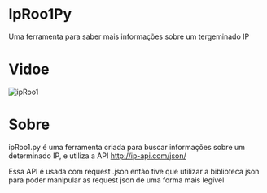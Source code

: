 # IpRoo1Py
Uma ferramenta para saber mais informações sobre um tergeminado IP


# Vidoe

![ipRoo1](https://github.com/xroo1/IpRoo1Py/assets/108178145/436e2915-6d08-4ba5-9e2c-b38d57860251)


# Sobre
ipRoo1.py é uma ferramenta criada para buscar informações sobre um determinado IP, e utiliza a API http://ip-api.com/json/   

Essa API é usada com request .json
então tive que utilizar a biblioteca json para poder manipular as request json de uma forma mais legível

